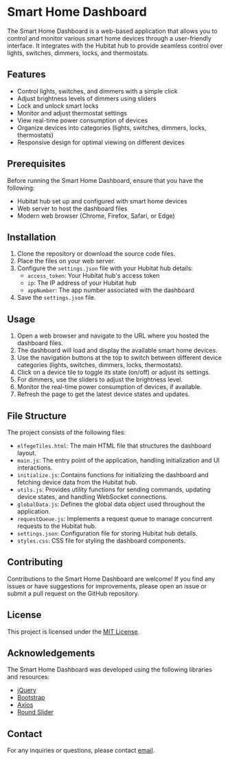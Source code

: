 # Smart Home Dashboard

The Smart Home Dashboard is a web-based application that allows you to control and monitor various smart home devices through a user-friendly interface. It integrates with the Hubitat hub to provide seamless control over lights, switches, dimmers, locks, and thermostats.

## Features

- Control lights, switches, and dimmers with a simple click
- Adjust brightness levels of dimmers using sliders
- Lock and unlock smart locks
- Monitor and adjust thermostat settings
- View real-time power consumption of devices
- Organize devices into categories (lights, switches, dimmers, locks, thermostats)
- Responsive design for optimal viewing on different devices

## Prerequisites

Before running the Smart Home Dashboard, ensure that you have the following:

- Hubitat hub set up and configured with smart home devices
- Web server to host the dashboard files
- Modern web browser (Chrome, Firefox, Safari, or Edge)

## Installation

1. Clone the repository or download the source code files.
2. Place the files on your web server.
3. Configure the `settings.json` file with your Hubitat hub details:
   - `access_token`: Your Hubitat hub's access token
   - `ip`: The IP address of your Hubitat hub
   - `appNumber`: The app number associated with the dashboard
4. Save the `settings.json` file.

## Usage

1. Open a web browser and navigate to the URL where you hosted the dashboard files.
2. The dashboard will load and display the available smart home devices.
3. Use the navigation buttons at the top to switch between different device categories (lights, switches, dimmers, locks, thermostats).
4. Click on a device tile to toggle its state (on/off) or adjust its settings.
5. For dimmers, use the sliders to adjust the brightness level.
6. Monitor the real-time power consumption of devices, if available.
7. Refresh the page to get the latest device states and updates.

## File Structure

The project consists of the following files:

- `elfegeTiles.html`: The main HTML file that structures the dashboard layout.
- `main.js`: The entry point of the application, handling initialization and UI interactions.
- `initialize.js`: Contains functions for initializing the dashboard and fetching device data from the Hubitat hub.
- `utils.js`: Provides utility functions for sending commands, updating device states, and handling WebSocket connections.
- `globalData.js`: Defines the global data object used throughout the application.
- `requestQueue.js`: Implements a request queue to manage concurrent requests to the Hubitat hub.
- `settings.json`: Configuration file for storing Hubitat hub details.
- `styles.css`: CSS file for styling the dashboard components.

## Contributing

Contributions to the Smart Home Dashboard are welcome! If you find any issues or have suggestions for improvements, please open an issue or submit a pull request on the GitHub repository.

## License

This project is licensed under the [MIT License](LICENSE).

## Acknowledgements

The Smart Home Dashboard was developed using the following libraries and resources:

- [jQuery](https://jquery.com/)
- [Bootstrap](https://getbootstrap.com/)
- [Axios](https://github.com/axios/axios)
- [Round Slider](https://roundsliderui.com/)

## Contact

For any inquiries or questions, please contact [email](mailto:elfege@elfege.com).

